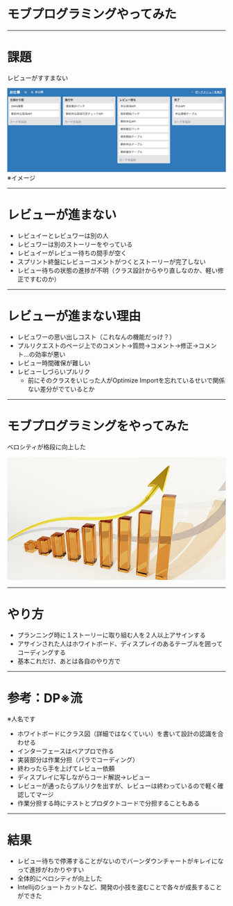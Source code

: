 モブプログラミングやってみた
===

---
# 課題

レビューがすすまない

![](./images/trello.png)
※イメージ

---
# レビューが進まない

- レビュイーとレビュワーは別の人
- レビュワーは別のストーリーをやっている
- レビュイーがレビュー待ちの間手が空く
- スプリント終盤にレビューコメントがつくとストーリーが完了しない
- レビュー待ちの状態の進捗が不明（クラス設計からやり直しなのか、軽い修正ですむのか）

---
# レビューが進まない理由

- レビュワーの思い出しコスト（これなんの機能だっけ？）
- プルリクエストのページ上でのコメント->質問->コメント->修正->コメント...の効率が悪い
- レビュー時間確保が難しい
- レビューしづらいプルリク
	- 前にそのクラスをいじった人がOptimize Importを忘れているせいで関係ない差分がでているとか 

---
# モブプログラミングをやってみた

ベロシティが格段に向上した

![](./images/graph-163509_640.jpg)

---
# やり方

- プランニング時に１ストーリーに取り組む人を２人以上アサインする
- アサインされた人はホワイトボード、ディスプレイのあるテーブルを囲ってコーディングする
- 基本これだけ、あとは各自のやり方で

---
# 参考：DP※流

※人名です

- ホワイトボードにクラス図（詳細ではなくていい）を書いて設計の認識を合わせる
- インターフェースはペアプロで作る
- 実装部分は作業分担（パラでコーディング）
- 終わったら手を上げてレビュー依頼
- ディスプレイに写しながらコード解説->レビュー
- レビューが通ったらプルリクを出すが、レビューは終わっているので軽く確認してマージ
- 作業分担する時にテストとプロダクトコードで分担することもある

---
# 結果

- レビュー待ちで停滞することがないのでバーンダウンチャートがキレイになって進捗がわかりやすい
- 全体的にベロシティが向上した
- Intellijのショートカットなど、開発の小技を盗むことで各々が成長することができた